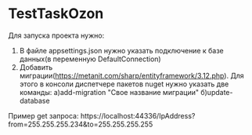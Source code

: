 # TestTaskOzon

Для запуска проекта нужно:
1. В файле appsettings.json нужно указать подключение к базе данных(в переменную DefaultConnection)
2. Добавить миграции(https://metanit.com/sharp/entityframework/3.12.php).
   Для этого в консоли диспетчере пакетов nuget нужно указать две команды:
	a)add-migration "Свое название миграции"
	б)update-database

Пример get запроса: https://localhost:44336/IpAddress?from=255.255.255.234&to=255.255.255.255
	 